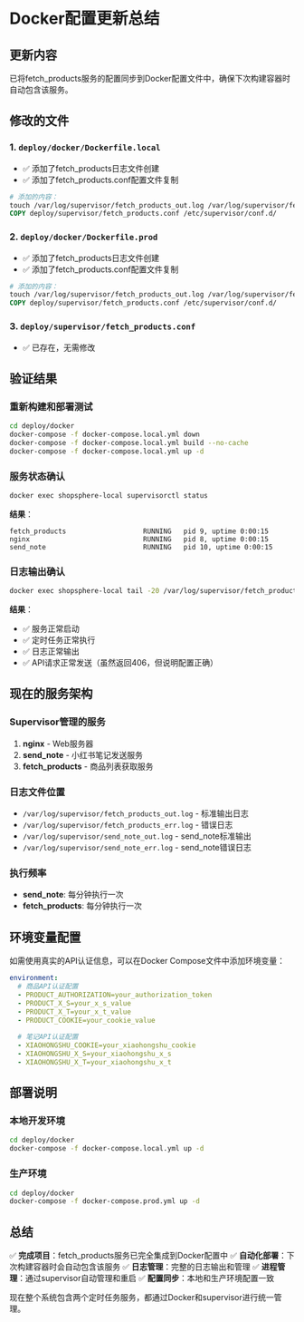 # Docker配置更新总结

## 更新内容

已将fetch_products服务的配置同步到Docker配置文件中，确保下次构建容器时自动包含该服务。

## 修改的文件

### 1. `deploy/docker/Dockerfile.local`
- ✅ 添加了fetch_products日志文件创建
- ✅ 添加了fetch_products.conf配置文件复制

```dockerfile
# 添加的内容：
touch /var/log/supervisor/fetch_products_out.log /var/log/supervisor/fetch_products_err.log && \
COPY deploy/supervisor/fetch_products.conf /etc/supervisor/conf.d/
```

### 2. `deploy/docker/Dockerfile.prod`
- ✅ 添加了fetch_products日志文件创建
- ✅ 添加了fetch_products.conf配置文件复制

```dockerfile
# 添加的内容：
touch /var/log/supervisor/fetch_products_out.log /var/log/supervisor/fetch_products_err.log && \
COPY deploy/supervisor/fetch_products.conf /etc/supervisor/conf.d/
```

### 3. `deploy/supervisor/fetch_products.conf`
- ✅ 已存在，无需修改

## 验证结果

### 重新构建和部署测试
```bash
cd deploy/docker
docker-compose -f docker-compose.local.yml down
docker-compose -f docker-compose.local.yml build --no-cache
docker-compose -f docker-compose.local.yml up -d
```

### 服务状态确认
```bash
docker exec shopsphere-local supervisorctl status
```

**结果**：
```
fetch_products                   RUNNING   pid 9, uptime 0:00:15
nginx                            RUNNING   pid 8, uptime 0:00:15
send_note                        RUNNING   pid 10, uptime 0:00:15
```

### 日志输出确认
```bash
docker exec shopsphere-local tail -20 /var/log/supervisor/fetch_products_out.log
```

**结果**：
- ✅ 服务正常启动
- ✅ 定时任务正常执行
- ✅ 日志正常输出
- ✅ API请求正常发送（虽然返回406，但说明配置正确）

## 现在的服务架构

### Supervisor管理的服务
1. **nginx** - Web服务器
2. **send_note** - 小红书笔记发送服务
3. **fetch_products** - 商品列表获取服务

### 日志文件位置
- `/var/log/supervisor/fetch_products_out.log` - 标准输出日志
- `/var/log/supervisor/fetch_products_err.log` - 错误日志
- `/var/log/supervisor/send_note_out.log` - send_note标准输出
- `/var/log/supervisor/send_note_err.log` - send_note错误日志

### 执行频率
- **send_note**: 每分钟执行一次
- **fetch_products**: 每分钟执行一次

## 环境变量配置

如需使用真实的API认证信息，可以在Docker Compose文件中添加环境变量：

```yaml
environment:
  # 商品API认证配置
  - PRODUCT_AUTHORIZATION=your_authorization_token
  - PRODUCT_X_S=your_x_s_value
  - PRODUCT_X_T=your_x_t_value
  - PRODUCT_COOKIE=your_cookie_value
  
  # 笔记API认证配置
  - XIAOHONGSHU_COOKIE=your_xiaohongshu_cookie
  - XIAOHONGSHU_X_S=your_xiaohongshu_x_s
  - XIAOHONGSHU_X_T=your_xiaohongshu_x_t
```

## 部署说明

### 本地开发环境
```bash
cd deploy/docker
docker-compose -f docker-compose.local.yml up -d
```

### 生产环境
```bash
cd deploy/docker
docker-compose -f docker-compose.prod.yml up -d
```

## 总结

✅ **完成项目**：fetch_products服务已完全集成到Docker配置中
✅ **自动化部署**：下次构建容器时会自动包含该服务
✅ **日志管理**：完整的日志输出和管理
✅ **进程管理**：通过supervisor自动管理和重启
✅ **配置同步**：本地和生产环境配置一致

现在整个系统包含两个定时任务服务，都通过Docker和supervisor进行统一管理。 